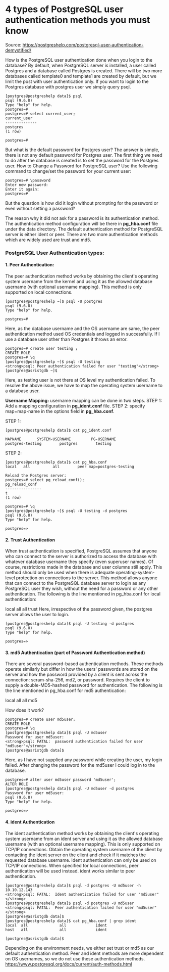 # 4 types of PostgreSQL user authentication methods you must know

Source: https://postgreshelp.com/postgresql-user-authentication-demystified/

How is the PostgreSQL user authentication done when you login to the database?
By default, when PostgreSQL server is installed, a user called Postgres and a database called Postgres is created. There will be two more databases called template0 and template1 are created by default, but we limit the post with user authentication only.
If you want to login to the Postgres database with postgres user we simply query psql.
```
[postgres@postgreshelp data]$ psql
psql (9.6.8)
Type "help" for help.
postgres=#
postgres=# select current_user;
current_user
--------------
postgres
(1 row)
 
postgres=#
```

But what is the default password for Postgres user? The answer is simple, there is not any default password for Postgres user. The first thing we need to do after the database is created is to set the password for the Postgres user.
How to Change a Password for PostgreSQL user?
Use the following command to change/set the password for your current user:
```
postgres=# \password
Enter new password:
Enter it again:
postgres=#
```
But the question is how did it login without prompting for the password or even without setting a password?

The reason why it did not ask for a password is its authentication method. The authentication method configuration will be there in **pg_hba.conf** file under the data directory. The default authentication method for PostgreSQL server is either ident or peer. There are two more authentication methods which are widely used are trust and md5.

### PostgreSQL User Authentication types:
#### 1. Peer Authentication:
The peer authentication method works by obtaining the client's operating system username from the kernel and using it as the allowed database username (with optional username mapping). This method is only supported on local connections.
```
[postgres@postgreshelp ~]$ psql -U postgres
psql (9.6.8)
Type "help" for help.
 
postgres=#
```

Here, as the database username and the OS username are same, the peer authentication method used OS credentials and logged in successfully. If I use a database user other than Postgres it throws an error.
```
postgres=# create user testing ;
CREATE ROLE
postgres=# \q
[postgres@postgreshelp ~]$ psql -U testing
<strong>psql: Peer authentication failed for user "testing"</strong>
[postgres@asristgdb ~]$
```
Here, as testing user is not there at OS level my authentication failed. To resolve the above issue, we have to map the operating system username to a database user.

**Username Mapping:**
username mapping can be done in two steps. 
STEP 1: Add a mapping configuration in **pg_ident.conf** file.
STEP 2: specify map=map-name in the options field in **pg_hba.conf**.

STEP 1:
```
[postgres@postgreshelp data]$ cat pg_ident.conf
 
MAPNAME       SYSTEM-USERNAME         PG-USERNAME
postgres-testing        postgres        testing
``` 
STEP 2:
```
[postgres@postgreshelp data]$ cat pg_hba.conf
local   all          all        peer map=postgres-testing

Reload the Postgres server:
postgres=# select pg_reload_conf();
pg_reload_conf
----------------
t
(1 row)
 
postgres=# \q
[postgres@postgreshelp ~]$ psql -U testing -d postgres
psql (9.6.8)
Type "help" for help.
 
postgres=>
```
#### 2. Trust Authentication
When trust authentication is specified, PostgreSQL assumes that anyone who can connect to the server is authorized to access the database with whatever database username they specify (even superuser names). Of course, restrictions made in the database and user columns still apply. This method should only be used when there is adequate operating-system-level protection on connections to the server. This method allows anyone that can connect to the PostgreSQL database server to login as any PostgreSQL user they wish, without the need for a password or any other authentication. The following is the line mentioned in pg_hba.conf for local authentication:

local  all              all                     trust
Here, irrespective of the password given, the postgres server allows the user to login.
```
[postgres@postgreshelp data]$ psql -U testing -d postgres
psql (9.6.8)
Type "help" for help.
 
postgres=>
```
#### 3. md5 Authentication (part of Password Authentication method)
There are several password-based authentication methods. These methods operate similarly but differ in how the users' passwords are stored on the server and how the password provided by a client is sent across the connection: scram-sha-256, md2, or password.
Requires the client to supply a double-MD5-hashed password for authentication. The following is the line mentioned in pg_hba.conf for md5 authentication:

local  all              all                     md5

How does it work?
```
postgres=# create user md5user;
CREATE ROLE
postgres=# \q
[postgres@postgreshelp data]$ psql -U md5user
Password for user md5user:
<strong>psql: FATAL:  password authentication failed for user "md5user"</strong>
[postgres@asristgdb data]$
```
Here, as I have not supplied any password while creating the user, my login failed. After changing the password for the md5user I could log in to the database.
```
postgres=# alter user md5user password 'md5user';
ALTER ROLE
[postgres@postgreshelp data]$ psql -U md5user -d postgres
Password for user md5user:
psql (9.6.8)
Type "help" for help.
 
postgres=>
```

#### 4. ident Authentication
The ident authentication method works by obtaining the client's operating system username from an ident server and using it as the allowed database username (with an optional username mapping). This is only supported on TCP/IP connections.
Obtain the operating system username of the client by contacting the ident server on the client and check if it matches the requested database username. Ident authentication can only be used on TCP/IP connections. When specified for local connections, peer authentication will be used instead. ident works similar to peer authentication.
```
[postgres@postgreshelp data]$ psql -d postgres -U md5user -h 10.10.12.143
<strong>psql: FATAL:  Ident authentication failed for user "md5user"</strong>
[postgres@postgreshelp data]$ psql -d postgres -U md5user
<strong>psql: FATAL:  Peer authentication failed for user "md5user"</strong>
[postgres@asristgdb data]$
[postgres@postgreshelp data]$ cat pg_hba.conf | grep ident
local  all              all             ident
host   all              all             ident
 
[postgres@asristgdb data]$
```

Depending on the environment needs, we either set trust or md5 as our default authentication method. Peer and ident methods are more dependent on OS usernames, so we do not use these authentication methods.
https://www.postgresql.org/docs/current/auth-methods.html

